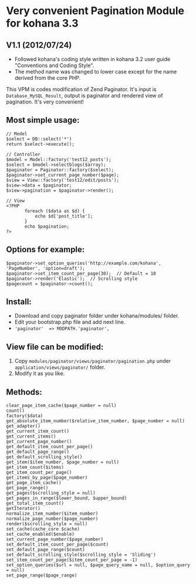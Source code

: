 Very convenient Pagination Module for kohana 3.3
================================================

V1.1 (2012/07/24)
--------------------

- Followed kohana's coding style written in kohana 3.2 user guide "Conventions and Coding Style".
- The method name was changed to lower case except for the name derived from the core PHP.

This VPM is codes modification of Zend Paginator. It's input is `Database_MySQL_Result`, output is paginator and rendered view of pagination. It's very convenient!

Most simple usage:
------------------
    // Model
    $select = DB::select('*')
    return $select->execute();
    
    // Controller
    $model = Model::factory('test12_posts');
    $select = $model->selectblogs($array);
    $paginator = Paginator::factory($select);
    $paginator->set_current_page_number($page);
    $view = View::factory('test12/edit/posts');
    $view->data = $paginator;
    $view->pagination = $paginator->render();
    
    // View
    <?PHP
           foreach ($data as $d) {
               echo $d['post_title'];
           }
           echo $pagination;
    ?>

Options for example:
--------------------
    $paginator->set_option_queries('http://example.com/kohana', 'PageNumber', 'option=draft');
    $paginator->set_item_count_per_page(30);  // Default = 10
    $paginator->render('Elastic');  // Scrolling style
    $pagecount = $paginator->count();

Install:
--------
* Download and copy paginator folder under kohana/modules/ folder.
* Edit your bootstrap.php file and add next line.
* `'paginator'  => MODPATH.'paginator',`

View file can be modified:
--------------------------
1. Copy `modules/paginator/views/paginator/pagination.php` under `application/views/paginator/` folder.
2. Modify it as you like.

Methods:
--------
    clear_page_item_cache($page_number = null)
    count()
    factory($data)
    get_absolute_item_number($relative_item_number, $page_number = null)
    get_adapter()
    get_current_item_count()
    get_current_items()
    get_current_page_number()
    get_default_item_count_per_page()
    get_default_page_range()
    get_default_scrolling_style()
    get_item($item_number, $page_number = null)
    get_item_count($items)
    get_item_count_per_page()
    get_items_by_page($page_number)
    get_page_item_cache()
    get_page_range()
    get_pages($scrolling_style = null)
    get_pages_in_range($lower_bound, $upper_bound)
    get_total_item_count()
    getIterator()
    normalize_item_number($item_number)
    normalize_page_number($page_number)
    render($scrolling_style = null)
    set_cache(cache_core $cache)
    set_cache_enabled($enable)
    set_current_page_number($page_number)
    set_default_item_count_per_page($count)
    set_default_page_range($count)
    set_default_scrolling_style($scrolling_style = 'Sliding')
    set_item_count_per_page($item_count_per_page = -1)
    set_option_queries($url = null, $page_query_name = null, $option_query = null)
    set_page_range($page_range)

